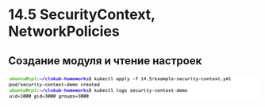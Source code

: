 # 14.5 SecurityContext, NetworkPolicies

## Создание модуля и чтение настроек<br>
   <kbd> 
      <img src="https://github.com/Gasan66/devops-netology/blob/main/14.5/1.png" alt="create"
      title="create"/> 
   </kbd>
